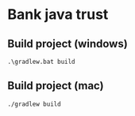 # Bank java trust

## Build project (windows)

```shell
.\gradlew.bat build
```

## Build project (mac)

```shell
./gradlew build
```
